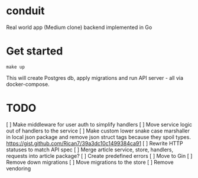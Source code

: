 # conduit

Real world app (Medium clone) backend implemented in Go

# Get started

    make up

This will create Postgres db, apply migrations and run API server - all via
docker-compose.

# TODO

[ ] Make middleware for user auth to simplify handlers
[ ] Move service logic out of handlers to the service
[ ] Make custom lower snake case marshaller in local json package and remove
    json struct tags because they spoil types.
    https://gist.github.com/Rican7/39a3dc10c1499384ca91
[ ] Rewrite HTTP statuses to match API spec
[ ] Merge article service, store, handlers, requests into article package?
[ ] Create predefined errors
[ ] Move to Gin
[ ] Remove down migrations
[ ] Move migrations to the store
[ ] Remove vendoring
